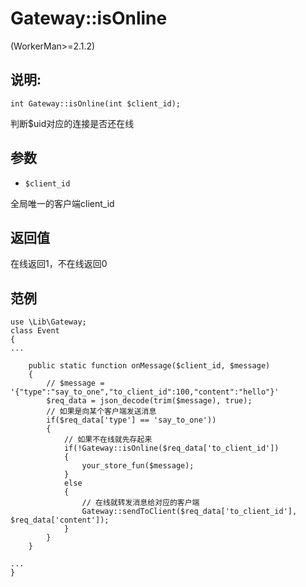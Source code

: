 # Gateway::isOnline
(WorkerMan>=2.1.2)

## 说明:
```
int Gateway::isOnline(int $client_id);
```

判断$uid对应的连接是否还在线


## 参数

* ```$client_id```

全局唯一的客户端client_id

## 返回值
在线返回1，不在线返回0


## 范例
```
use \Lib\Gateway;
class Event
{
...

    public static function onMessage($client_id, $message)
    {
        // $message = '{"type":"say_to_one","to_client_id":100,"content":"hello"}'
        $req_data = json_decode(trim($message), true);
        // 如果是向某个客户端发送消息
        if($req_data['type'] == 'say_to_one'))
        {
            // 如果不在线就先存起来
            if(!Gateway::isOnline($req_data['to_client_id'])
            {
                your_store_fun($message);
            }
            else
            {
                // 在线就转发消息给对应的客户端
                Gateway::sendToClient($req_data['to_client_id'], $req_data['content']);
            }
        }
    }

...
}

```

